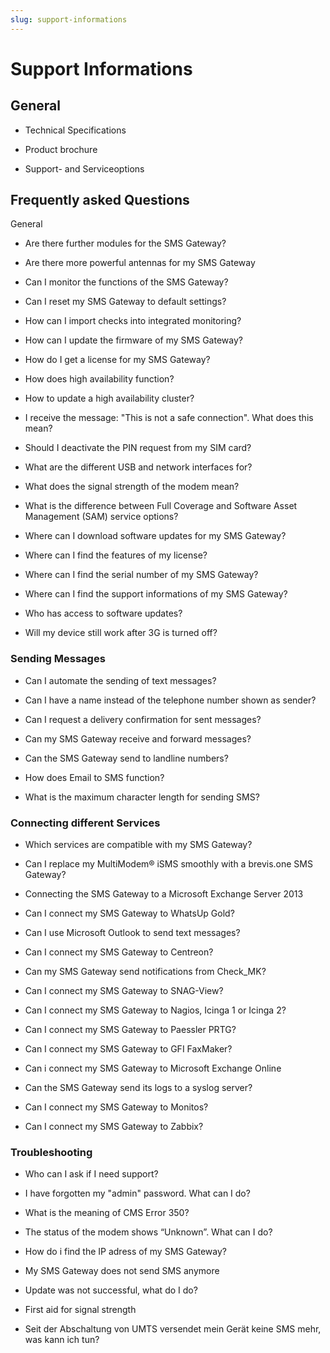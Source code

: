 ```yaml
---
slug: support-informations
---
```


# Support Informations

## General

  * Technical Specifications

  * Product brochure

  * Support- and Serviceoptions

##

## Frequently asked Questions

General

  * Are there further modules for the SMS Gateway?

  * Are there more powerful antennas for my SMS Gateway

  * Can I monitor the functions of the SMS Gateway?

  * Can I reset my SMS Gateway to default settings?

  * How can I import checks into integrated monitoring?

  * How can I update the firmware of my SMS Gateway?

  * How do I get a license for my SMS Gateway?

  * How does high availability function?

  * How to update a high availability cluster?

  * I receive the message: "This is not a safe connection". What does this mean?

  * Should I deactivate the PIN request from my SIM card?

  * What are the different USB and network interfaces for?

  * What does the signal strength of the modem mean?

  * What is the difference between Full Coverage and Software Asset Management (SAM) service options?

  * Where can I download software updates for my SMS Gateway?

  * Where can I find the features of my license?

  * Where can I find the serial number of my SMS Gateway?

  * Where can I find the support informations of my SMS Gateway?

  * Who has access to software updates?

  * Will my device still work after 3G is turned off?

### Sending Messages

  * Can I automate the sending of text messages?

  * Can I have a name instead of the telephone number shown as sender?

  * Can I request a delivery confirmation for sent messages?

  * Can my SMS Gateway receive and forward messages?

  * Can the SMS Gateway send to landline numbers?

  * How does Email to SMS function?

  * What is the maximum character length for sending SMS?

### Connecting different Services

  * Which services are compatible with my SMS Gateway?

  * Can I replace my MultiModem® iSMS smoothly with a brevis.one SMS Gateway?

  * Connecting the SMS Gateway to a Microsoft Exchange Server 2013

  * Can I connect my SMS Gateway to WhatsUp Gold?

  * Can I use Microsoft Outlook to send text messages?

  * Can I connect my SMS Gateway to Centreon?

  * Can my SMS Gateway send notifications from Check_MK?

  * Can I connect my SMS Gateway to SNAG-View? 

  * Can I connect my SMS Gateway to Nagios, Icinga 1 or Icinga 2?

  * Can I connect my SMS Gateway to Paessler PRTG?

  * Can I connect my SMS Gateway to GFI FaxMaker?

  * Can i connect my SMS Gateway to Microsoft Exchange Online

  * Can the SMS Gateway send its logs to a syslog server?

  * Can I connect my SMS Gateway to Monitos?

  * Can I connect my SMS Gateway to Zabbix?

### Troubleshooting

  * Who can I ask if I need support?

  * I have forgotten my "admin" password. What can I do?

  * What is the meaning of CMS Error 350?

  * The status of the modem shows “Unknown”. What can I do?

  * How do i find the IP adress of my SMS Gateway?

  * My SMS Gateway does not send SMS anymore

  * Update was not successful, what do I do?

  * First aid for signal strength

  * Seit der Abschaltung von UMTS versendet mein Gerät keine SMS mehr, was kann ich tun?

